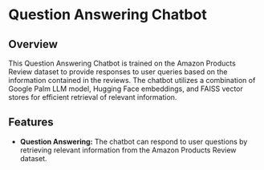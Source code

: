 # Question Answering Chatbot

## Overview

This Question Answering Chatbot is trained on the Amazon Products Review dataset to provide responses to user queries based on the information contained in the reviews. The chatbot utilizes a combination of Google Palm LLM model, Hugging Face embeddings, and FAISS vector stores for efficient retrieval of relevant information.

## Features

- **Question Answering:** The chatbot can respond to user questions by retrieving relevant information from the Amazon Products Review dataset.
